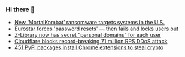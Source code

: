 ### Hi there 👋

<!--START_SECTION:feed-->
* [New ‘MortalKombat’ ransomware targets systems in the U.S.](https://www.bleepingcomputer.com/news/security/new-mortalkombat-ransomware-targets-systems-in-the-us/)
* [Eurostar forces 'password resets' — then fails and locks users out](https://www.bleepingcomputer.com/news/security/eurostar-forces-password-resets-then-fails-and-locks-users-out/)
* [Z-Library now has secret “personal domains” for each user](https://www.bleepingcomputer.com/news/technology/z-library-now-has-secret-personal-domains-for-each-user/)
* [Cloudflare blocks record-breaking 71 million RPS DDoS attack](https://www.bleepingcomputer.com/news/security/cloudflare-blocks-record-breaking-71-million-rps-ddos-attack/)
* [451 PyPI packages install Chrome extensions to steal crypto](https://www.bleepingcomputer.com/news/security/451-pypi-packages-install-chrome-extensions-to-steal-crypto/)
<!--END_SECTION:feed-->

<!--
**frankenk/frankenk** is a ✨ _special_ ✨ repository because its `README.md` (this file) appears on your GitHub profile.

Here are some ideas to get you started:

- 🔭 I’m currently working on ...
- 🌱 I’m currently learning ...
- 👯 I’m looking to collaborate on ...
- 🤔 I’m looking for help with ...
- 💬 Ask me about ...
- 📫 How to reach me: ...
- 😄 Pronouns: ...
- ⚡ Fun fact: ...
-->



